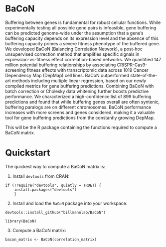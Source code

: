 # BaCoN

Buffering between genes is fundamental for robust cellular functions. While experimentally testing all possible gene pairs is infeasible, gene buffering can be predicted genome-wide under the assumption that a gene’s buffering capacity depends on its expression level and the absence of this buffering capacity primes a severe fitness phenotype of the buffered gene. We developed BaCoN (Balancing Correlation Network), a post-hoc unsupervised correction method that amplifies specific signals in expression-vs-fitness effect correlation-based networks. We quantified 147 million potential buffering relationships by associating CRISPR-Cas9-screening fitness effects with transcriptomic data across 1019 Cancer Dependency Map (DepMap) cell lines. BaCoN outperformed state-of-the-art methods including multiple linear regression, based on our newly compiled metrics for gene buffering predictions. Combining BaCoN with batch correction or Cholesky data whitening further boosts predictive performance. We characterized a high-confidence list of 899 buffering predictions and found that while buffering genes overall are often syntenic, buffering paralogs are on different chromosomes. BaCoN performance increases with more screens and genes considered, making it a valuable tool for gene buffering predictions from the constantly growing DepMap.





This will be the R package containing the functions required to compute a BaCoN matrix. 

# Quickstart


The quickest way to compute a BaCoN matrix is:

1. Install `devtools` from CRAN:

```{r}
if (!require("devtools", quietly = TRUE)) {
	install.packages("devtools")
	}
```

2. Install and load the `BaCoN` package into your workspace:

```{r}
devtools::install_github("billmannlab/BaCoN")

library(BaCoN)
```

3. Compute a BaCoN matrix:

```{r}
bacon_matrix <- BaCoN(correlation_matrix)
```
